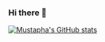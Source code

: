 ### Hi there 👋

[![Mustapha's GitHub stats](https://github-readme-stats.vercel.app/api?username=mustadev&hide=contribs&theme=dracula)](https://github.com/mustadev)

